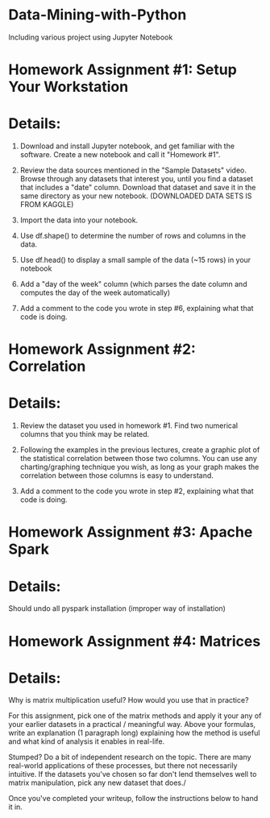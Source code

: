 # Data-Mining-with-Python
Including various project using Jupyter Notebook
# Homework Assignment #1: Setup Your Workstation
# Details:
 
1. Download and install Jupyter notebook, and get familiar with the software. Create a new notebook and call it "Homework #1".

2. Review the data sources mentioned in the "Sample Datasets" video. Browse through any datasets that interest you, until you find a dataset that includes a "date" column. Download that dataset and save it in the same directory as your new notebook. (DOWNLOADED DATA SETS IS FROM KAGGLE)

3. Import the data into your notebook.

4. Use df.shape() to determine the number of rows and columns in the data.

5. Use df.head() to display a small sample of the data (~15 rows) in your notebook

6. Add a "day of the week" column  (which parses the date column and computes the day of the week automatically)

7. Add a comment to the code you wrote in step #6, explaining what that code is doing.

# Homework Assignment #2: Correlation

# Details:
 
1. Review the dataset you used in homework #1. Find two numerical columns that you think may be related.

2. Following the examples in the previous lectures, create a graphic plot of the statistical correlation between those two columns. You can use any charting/graphing technique you wish, as long as your graph makes the correlation between those columns is easy to understand.

3. Add a comment to the code you wrote in step #2, explaining what that code is doing.

# Homework Assignment #3: Apache Spark

# Details:

Should undo all pyspark installation (improper way of installation)

# Homework Assignment #4: Matrices
# Details:

Why is matrix multiplication useful? How would you use that in practice?

For this assignment, pick one of the matrix methods and apply it your any of your earlier datasets in a practical / meaningful way. Above your formulas, write an explanation (1 paragraph long) explaining how the method is useful and what kind of analysis it enables in real-life.

Stumped? Do a bit of independent research on the topic. There are many real-world applications of these processes, but there not necessarily intuitive. If the datasets you've chosen so far don't lend themselves well to matrix manipulation, pick any new dataset that does./

Once you've completed your writeup, follow the instructions below to hand it in.
